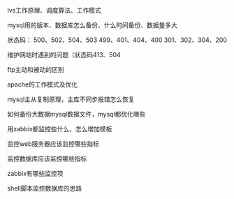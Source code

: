 lvs工作原理、调度算法、工作模式

mysql用的版本、数据库怎么备份、什么时间备份、数据量多大

状态码：
  500、502、504、503
  499、401、404、400
  301、302、304、200

维护网站时遇到的问题（状态码413、504

ftp主动和被动的区别

apache的工作模式及优化

mysql主从复制原理，主库不同步报错怎么恢复

如何备份大数据mysql数据文件，mysql都优化哪些

用zabbix都监控些什么，怎么增加模板

监控web服务器应该监控哪些指标

监控数据库应该监控哪些指标

zabbix有哪些监控项

shell脚本监控数据库的思路